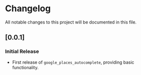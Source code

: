 # Changelog

All notable changes to this project will be documented in this file.

## [0.0.1]
### Initial Release
- First release of `google_places_autocomplete`, providing basic functionality.